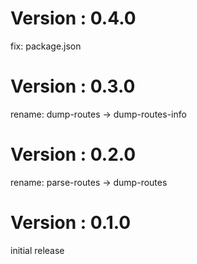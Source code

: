 # Version : 0.4.0

fix: package.json

# Version : 0.3.0

rename: dump-routes -> dump-routes-info

# Version : 0.2.0

rename: parse-routes -> dump-routes

# Version : 0.1.0

initial release

